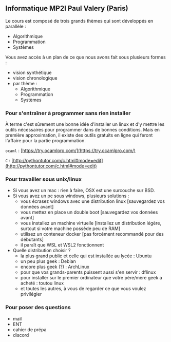 ## Informatique MP2I Paul Valery (Paris)

Le cours est composé de trois grands thèmes qui sont développés en
parallèle :
* Algorithmique
* Programmation
* Systèmes

Vous avez accès à un plan de ce que nous avons fait sous plusieurs
formes :
* vision synthétique
* vision chronologique
* par thème :
  * Algorithmique
  * Programmation
  * Systèmes

### Pour s'entraîner à programmer sans rien installer

À terme c'est sûrement une bonne idée d'installer un linux et d'y
mettre les outils nécessaires pour programmer dans de bonnes
conditions. Mais en première approximation, il existe des outils
gratuits en ligne qui feront l'affaire pour la partie programmation.

`ocaml` : [https://try.ocamlpro.com/](https://try.ocamlpro.com/)

`C` : [http://pythontutor.com/c.html#mode=edit](http://pythontutor.com/c.html#mode=edit)

### Pour travailler sous unix/linux

* Si vous avez un mac : rien à faire, OSX est une surcouche sur BSD.
* Si vous avez un pc sous windows, plusieurs solutions :
  * vous écrasez windows avec une distribution linux [sauvegardez vos
    données avant]
  * vous mettez en place un double boot [sauvegardez vos
    données avant]
  * vous installez un machine virtuelle [installez un distribution
    légère, surtout si votre machine possède peu de RAM]
  * utilisez un conteneur docker [pas forcément recommandé pour des
    débutants]
  * il paraît que WSL et WSL2 fonctionnent
* Quelle distribution choisir ?
  * la plus grand public et celle qui est installée au lycée : Ubuntu
  * un peu plus geek : Debian
  * encore plus geek (?) : ArchLinux
  * pour que vos grands-parents puissent aussi s'en servir : dflinux
  * pour installer sur le premier ordinateur que votre père/mère geek
    a acheté : toutou linux
  * et toutes les autres, à vous de regarder ce que vous voulez privilégier

### Pour poser des questions

* mail
* ENT
* cahier de prépa
* discord
